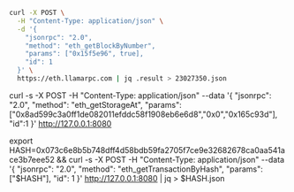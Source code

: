 ```bash
curl -X POST \
  -H "Content-Type: application/json" \
  -d '{
    "jsonrpc": "2.0",
    "method": "eth_getBlockByNumber",
    "params": ["0x15f5e96", true],
    "id": 1
  }' \
  https://eth.llamarpc.com | jq .result > 23027350.json
```

curl -s -X POST -H "Content-Type: application/json" --data '{
    "jsonrpc": "2.0",
    "method": "eth_getStorageAt",
    "params": ["0x8ad599c3a0ff1de082011efddc58f1908eb6e6d8","0x0","0x165c93d"],
    "id":1
}' http://127.0.0.1:8080

export HASH=0x073c6e8b5b748dff4d58bdb59fa2705f7ce9e32682678ca0aa541ace3b7eee52 && curl -s -X POST -H "Content-Type: application/json" --data '{
    "jsonrpc": "2.0",
    "method": "eth_getTransactionByHash",
    "params": ["$HASH"],
    "id": 1
}' http://127.0.0.1:8080 | jq > $HASH.json
